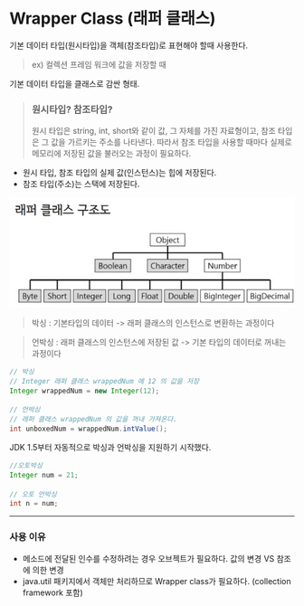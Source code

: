 # Wrapper Class (래퍼 클래스)

기본 데이터 타입(원시타입)을 객체(참조타입)로 표현해야 할때 사용한다.
> ex) 컬렉션 프레임 워크에 값을 저장할 때

기본 데이터 타입을 클래스로 감싼 형태.

> ### 원시타입? 참조타입?
> 원시 타입은 string, int, short와 같이 값, 그 자체를 가진 자료형이고,
참조 타입은 그 값을 가르키는 주소를 나타낸다. 따라서 참조 타입을 사용할 때마다
실제로 메모리에 저장된 값을 불러오는 과정이 필요하다.

+ 원시 타입, 참조 타입의 실제 값(인스턴스)는 힙에 저장된다.
+ 참조 타입(주소)는 스택에 저장된다.

![alt](./WrapperClass.webp)

> 박싱 : 기본타입의 데이터 -> 래퍼 클래스의 인스턴스로 변환하는 과정이다

> 언박싱 : 래퍼 클래스의 인스턴스에 저장된 값 -> 기본 타입의 데이터로 꺼내는 과정이다

```java
// 박싱
// Integer 래퍼 클래스 wrappedNum 에 12 의 값을 저장
Integer wrappedNum = new Integer(12);

// 언박싱
// 래퍼 클래스 wrappedNum 의 값을 꺼내 가져온다.
int unboxedNum = wrappedNum.intValue();
```

JDK 1.5부터 자동적으로 박싱과 언박싱을 지원하기 시작했다.
```java
//오토박싱
Integer num = 21;

// 오토 언박싱
int n = num;
```

___

### 사용 이유

+ 메소드에 전달된 인수를 수정하려는 경우 오브젝트가 필요하다.
값의 변경 VS 참조에 의한 변경
+ java.util 패키지에서 객체만 처리하므로 Wrapper class가 필요하다.
(collection framework 포함)
